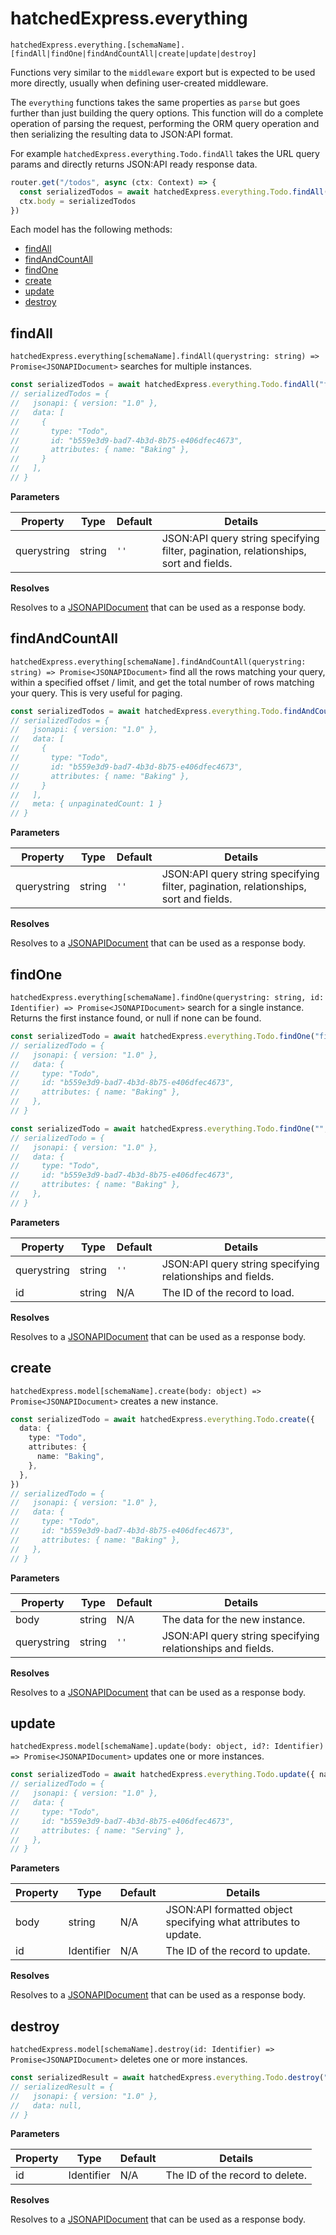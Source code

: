 # hatchedExpress.everything

`hatchedExpress.everything.[schemaName].[findAll|findOne|findAndCountAll|create|update|destroy]`

Functions very similar to the `middleware` export but is expected to be used more directly, usually when defining user-created middleware.

The `everything` functions takes the same properties as `parse` but goes further than just building the query options. This function will do a complete operation of parsing the request, performing the ORM query operation and then serializing the resulting data to JSON:API format.

For example `hatchedExpress.everything.Todo.findAll` takes the URL query params and directly returns JSON:API ready response data.

```ts
router.get("/todos", async (ctx: Context) => {
  const serializedTodos = await hatchedExpress.everything.Todo.findAll(ctx.query)
  ctx.body = serializedTodos
})
```

Each model has the following methods:

- [findAll](#findall)
- [findAndCountAll](#findandcountall)
- [findOne](#findone)
- [create](#create)
- [update](#update)
- [destroy](#destroy)

## findAll

`hatchedExpress.everything[schemaName].findAll(querystring: string) => Promise<JSONAPIDocument>` searches for multiple instances.

```ts
const serializedTodos = await hatchedExpress.everything.Todo.findAll("filter[name]=Baking")
// serializedTodos = {
//   jsonapi: { version: "1.0" },
//   data: [
//     {
//       type: "Todo",
//       id: "b559e3d9-bad7-4b3d-8b75-e406dfec4673",
//       attributes: { name: "Baking" },
//     }
//   ],
// }
```

**Parameters**

| Property    | Type   | Default | Details                                                                              |
| ----------- | ------ | ------- | ------------------------------------------------------------------------------------ |
| querystring | string | `''`    | JSON:API query string specifying filter, pagination, relationships, sort and fields. |

**Resolves**

Resolves to a [JSONAPIDocument](./README.md#jsonapidocument) that can be used as a response body.

## findAndCountAll

`hatchedExpress.everything[schemaName].findAndCountAll(querystring: string) => Promise<JSONAPIDocument>` find all the rows matching your query, within a specified offset / limit, and get the total number of rows matching your query. This is very useful for paging.

```ts
const serializedTodos = await hatchedExpress.everything.Todo.findAndCountAll("filter[name]=Baking&limit=10&offset=0")
// serializedTodos = {
//   jsonapi: { version: "1.0" },
//   data: [
//     {
//       type: "Todo",
//       id: "b559e3d9-bad7-4b3d-8b75-e406dfec4673",
//       attributes: { name: "Baking" },
//     }
//   ],
//   meta: { unpaginatedCount: 1 }
// }
```

**Parameters**

| Property    | Type   | Default | Details                                                                              |
| ----------- | ------ | ------- | ------------------------------------------------------------------------------------ |
| querystring | string | `''`    | JSON:API query string specifying filter, pagination, relationships, sort and fields. |

**Resolves**

Resolves to a [JSONAPIDocument](./README.md#jsonapidocument) that can be used as a response body.

## findOne

`hatchedExpress.everything[schemaName].findOne(querystring: string, id: Identifier) => Promise<JSONAPIDocument>` search
for a single instance. Returns the first instance found, or null if none can be found.

```ts
const serializedTodo = await hatchedExpress.everything.Todo.findOne("filter[name]=Baking")
// serializedTodo = {
//   jsonapi: { version: "1.0" },
//   data: {
//     type: "Todo",
//     id: "b559e3d9-bad7-4b3d-8b75-e406dfec4673",
//     attributes: { name: "Baking" },
//   },
// }

const serializedTodo = await hatchedExpress.everything.Todo.findOne("", "b559e3d9-bad7-4b3d-8b75-e406dfec4673")
// serializedTodo = {
//   jsonapi: { version: "1.0" },
//   data: {
//     type: "Todo",
//     id: "b559e3d9-bad7-4b3d-8b75-e406dfec4673",
//     attributes: { name: "Baking" },
//   },
// }
```

**Parameters**

| Property    | Type   | Default | Details                                                    |
| ----------- | ------ | ------- | ---------------------------------------------------------- |
| querystring | string | `''`    | JSON:API query string specifying relationships and fields. |
| id          | string | N/A     | The ID of the record to load.                              |

**Resolves**

Resolves to a [JSONAPIDocument](./README.md#jsonapidocument) that can be used as a response body.

## create

`hatchedExpress.model[schemaName].create(body: object) => Promise<JSONAPIDocument>` creates a new instance.

```ts
const serializedTodo = await hatchedExpress.everything.Todo.create({
  data: {
    type: "Todo",
    attributes: {
      name: "Baking",
    },
  },
})
// serializedTodo = {
//   jsonapi: { version: "1.0" },
//   data: {
//     type: "Todo",
//     id: "b559e3d9-bad7-4b3d-8b75-e406dfec4673",
//     attributes: { name: "Baking" },
//   },
// }
```

**Parameters**

| Property    | Type   | Default | Details                                                    |
| ----------- | ------ | ------- | ---------------------------------------------------------- |
| body        | string | N/A     | The data for the new instance.                             |
| querystring | string | `''`    | JSON:API query string specifying relationships and fields. |

**Resolves**

Resolves to a [JSONAPIDocument](./README.md#jsonapidocument) that can be used as a response body.

## update

`hatchedExpress.model[schemaName].update(body: object, id?: Identifier) => Promise<JSONAPIDocument>` updates one or more instances.

```ts
const serializedTodo = await hatchedExpress.everything.Todo.update({ name: "Serving" }, "b559e3d9-bad7-4b3d-8b75-e406dfec4673")
// serializedTodo = {
//   jsonapi: { version: "1.0" },
//   data: {
//     type: "Todo",
//     id: "b559e3d9-bad7-4b3d-8b75-e406dfec4673",
//     attributes: { name: "Serving" },
//   },
// }
```

**Parameters**

| Property | Type       | Default | Details                                                         |
| -------- | ---------- | ------- | --------------------------------------------------------------- |
| body     | string     | N/A     | JSON:API formatted object specifying what attributes to update. |
| id       | Identifier | N/A     | The ID of the record to update.                                 |

**Resolves**

Resolves to a [JSONAPIDocument](./README.md#jsonapidocument) that can be used as a response body.

## destroy

`hatchedExpress.model[schemaName].destroy(id: Identifier) => Promise<JSONAPIDocument>` deletes one or more instances.

```ts
const serializedResult = await hatchedExpress.everything.Todo.destroy("b559e3d9-bad7-4b3d-8b75-e406dfec4673")
// serializedResult = {
//   jsonapi: { version: "1.0" },
//   data: null,
// }
```

**Parameters**

| Property | Type       | Default | Details                         |
| -------- | ---------- | ------- | ------------------------------- |
| id       | Identifier | N/A     | The ID of the record to delete. |

**Resolves**

Resolves to a [JSONAPIDocument](./README.md#jsonapidocument) that can be used as a response body.
